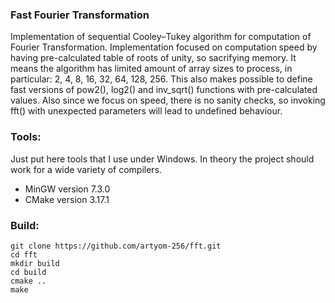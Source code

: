 ### Fast Fourier Transformation

Implementation of sequential Cooley–Tukey algorithm for computation of Fourier Transformation. Implementation focused on computation speed by having pre-calculated table of roots of unity, so sacrifying memory. It means the algorithm has limited amount of array sizes to process, in particular: 2, 4, 8, 16, 32, 64, 128, 256. This also makes possible to define fast versions of pow2(), log2() and inv_sqrt() functions with pre-calculated values. Also since we focus on speed, there is no sanity checks, so invoking fft() with unexpected parameters will lead to undefined behaviour.

### Tools:

Just put here tools that I use under Windows. In theory the project should work for a wide variety of compilers.

* MinGW version 7.3.0
* CMake version 3.17.1

### Build:

```
git clone https://github.com/artyom-256/fft.git
cd fft
mkdir build
cd build
cmake ..
make
```
